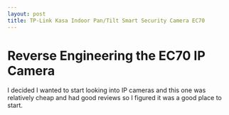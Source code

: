 ```yaml
---
layout: post
title: TP-Link Kasa Indoor Pan/Tilt Smart Security Camera EC70 
---
```


# Reverse Engineering the EC70 IP Camera

I decided I wanted to start looking into IP cameras and this one was
relatively cheap and had good reviews so I figured it was a good place
to start.
